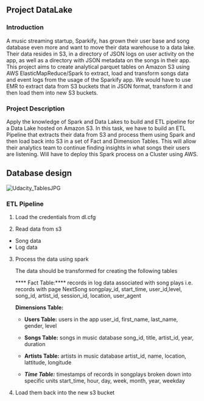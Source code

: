 ## Project DataLake

### Introduction
A music streaming startup, Sparkify, has grown their user base and song database even more and want to move their data warehouse to a data lake. Their data resides in S3, in a directory of JSON logs on user activity on the app, as well as a directory with JSON metadata on the songs in their app. This project aims to create analytical parquet tables on Amazon S3 using AWS ElasticMapReduce/Spark to extract, load and transform songs data and event logs from the usage of the Sparkify app. We would have to use EMR to extract data from S3 buckets that in JSON format, transform it and then load them into new S3 buckets.

### Project Description

Apply the knowledge of Spark and Data Lakes to build and ETL pipeline for a Data Lake hosted on Amazon S3. In this task, we have to build an ETL Pipeline that extracts their data from S3 and process them using Spark and then load back into S3 in a set of Fact and Dimension Tables. This will allow their analytics team to continue finding insights in what songs their users are listening. Will have to deploy this Spark process on a Cluster using AWS.

## Database design
![Udacity_TablesJPG](https://github.com/Kuriankkr/Udacity-Nanodegree-Data-Engineering/blob/master/Cloud%20Data%20Warehouses/Project%20Data%20Warehouse/Udacity_TablesJPG.JPG)

### ETL Pipeline

1) Load the credentials from dl.cfg

2) Read data from s3

  - Song data
  - Log data
  
3) Process the data using spark
   
   The data should be transformed for creating the following tables
   
   **** Fact Table:**** records in log data associated with song plays i.e. records with page NextSong
   songplay_id, start_time, user_id,level, song_id, artist_id, session_id, location, user_agent
    
   ****Dimensions Table:****
   
   - ****Users Table:****  users in the app
    user_id, first_name, last_name, gender, level
    
   - ****Songs Table:****  songs in music database
    song_id, title, artist_id, year, duration
    
   - ****Artists Table:****  artists in music database
    artist_id, name, location, lattitude, longitude
    
   - ***Time Table:***  timestamps of records in songplays broken down into specific units
    start_time, hour, day, week, month, year, weekday

4) Load them back into the new s3 bucket


